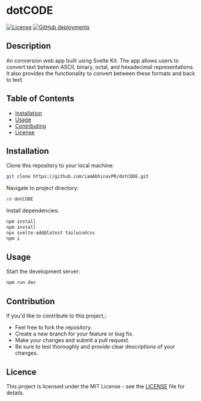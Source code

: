 # dotCODE

[![License](https://img.shields.io/github/license/iamAbhinavPR/dotCODE)](LICENSE)
[![GitHub deployments](https://img.shields.io/github/deployments/iamAbhinavPR/dotCODE/Production)](Deployment)
## Description

An conversion web app built using Svelte Kit. The app allows users to convert text between ASCII, binary, octal, and hexadecimal representations. It also provides the functionality to convert between these formats and back to text.

## Table of Contents

- [Installation](#installation)
- [Usage](#usage)
- [Contributing](#contributing)
- [License](#license)

## Installation

Clone this repository to your local machine:
```bash
git clone https://github.com/iamAbhinavPR/dotCODE.git
```

Navigate to project directory:
```bash
cd dotCODE
```

Install dependencies:
```bash
npm install
npm install
npx svelte-add@latest tailwindcss
npm i
```


## Usage

Start the development server:
```bash
npm run dev
```

## Contribution

If you'd like to contribute to this project,: 
* Feel free to fork the repository.
* Create a new branch for your feature or bug fix.
* Make your changes and submit a pull request.
* Be sure to test thoroughly and provide clear descriptions of your changes.

## Licence

This project is licensed under the MIT License - see the [LICENSE](https://github.com/iamAbhinavPR/dotCODE/blob/main/LICENSE)
file for details.